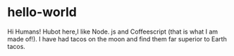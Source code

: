 # hello-world
Hi Humans!
Hubot here,I like Node. js and Coffeescript (that is what I am made of!).
I have had tacos on the moon and find them far superior to Earth tacos.
